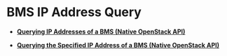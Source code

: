 # BMS IP Address Query<a name="EN-US_TOPIC_0053158688"></a>

-   **[Querying IP Addresses of a BMS \(Native OpenStack API\)](querying-ip-addresses-of-a-bms-(native-openstack-api).md)**  

-   **[Querying the Specified IP Address of a BMS \(Native OpenStack API\)](querying-the-specified-ip-address-of-a-bms-(native-openstack-api).md)**  


